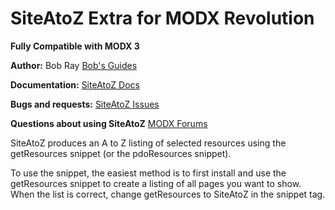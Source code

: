 SiteAtoZ Extra for MODX Revolution
=======================================

**Fully Compatible with MODX 3**

**Author:** Bob Ray [Bob's Guides](https://bobsguides.com)

**Documentation:** [SiteAtoZ Docs](https://bobsguides.com/siteatoz-tutorial.html)

**Bugs and requests:** [SiteAtoZ Issues](https://github.com/BobRay/SiteAtoZ/issues)

**Questions about using SiteAtoZ** [MODX Forums](https://forums.modx.com)


SiteAtoZ produces an A to Z listing of selected resources using the getResources snippet (or the pdoResources snippet).

To use the snippet, the easiest method is to first install and use the getResources snippet to create a listing of all pages you want to show. When the list is correct, change getResources to SiteAtoZ in the snippet tag.
